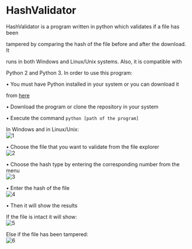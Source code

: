 
﻿

# HashValidator

HashValidator is a program written in python which validates if a file has been

tampered by comparing the hash of the file before and after the download. It

runs in both Windows and Linux/Unix systems. Also, it is compatible with

Python 2 and Python 3. In order to use this program:

• You must have Python installed in your system or you can download it

from [here](https://www.python.org/downloads/)

• Download the program or clone the repository in your system

• Execute the command ```python [path of the program]```

In Windows and in Linux/Unix:</br>
![1](https://user-images.githubusercontent.com/56977882/111290057-6e3d1500-864e-11eb-85d8-48301fe4cdea.PNG)

• Choose the file that you want to validate from the file explorer</br>
![2](https://user-images.githubusercontent.com/56977882/111290407-cd028e80-864e-11eb-807d-89e2f83ce86b.PNG)

• Choose the hash type by entering the corresponding number from the menu</br>
![3](https://user-images.githubusercontent.com/56977882/111290433-d2f86f80-864e-11eb-9b33-d2af01c7c441.PNG)


• Enter the hash of the file</br>
![4](https://user-images.githubusercontent.com/56977882/111290473-dd1a6e00-864e-11eb-83e2-b92a44105dd4.PNG)

• Then it will show the results</br>







If the file is intact it will show:</br>
![5](https://user-images.githubusercontent.com/56977882/111290496-e3104f00-864e-11eb-9357-c28794cf3fa2.PNG)

Else if the file has been tampered:</br>
![6](https://user-images.githubusercontent.com/56977882/111290548-ee637a80-864e-11eb-9470-ccdd42a7b9d7.PNG)


